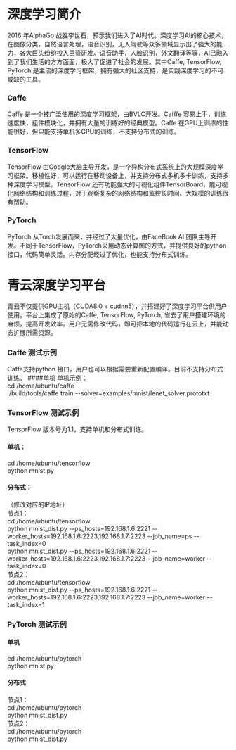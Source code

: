 # 深度学习简介
2016 年AlphaGo 战胜李世石，预示我们进入了AI时代。深度学习AI的核心技术，在图像分类，自然语言处理，语音识别，无人驾驶等众多领域显示出了强大的能力，各大巨头纷纷投入巨资研发。语音助手，人脸识别，外文翻译等等，AI已融入到了我们生活的方方面面，极大了促进了社会的发展。其中Caffe, TensorFlow, PyTorch 是主流的深度学习框架，拥有强大的社区支持，是实践深度学习的不可或缺的工具。
### Caffe
Caffe 是一个被广泛使用的深度学习框架，由BVLC开发。Cafffe 容易上手，训练速度快，组件模块化，并拥有大量的训练好的经典模型。Caffe 在GPU上训练的性能很好，但只能支持单机多GPU的训练，不支持分布式的训练。
### TensorFlow
TensorFlow 由Google大脑主导开发，是一个异构分布式系统上的大规模深度学习框架。移植性好，可以运行在移动设备上，并支持分布式多机多卡训练，支持多种深度学习模型。TensorFlow 还有功能强大的可视化组件TensorBoard，能可视化网络结构和训练过程，对于观察复杂的网络结构和监控长时间、大规模的训练很有帮助。
### PyTorch
PyTorch 从Torch发展而来，并经过了大量优化，由FaceBook AI 团队主导开发。不同于TensorFlow，PyTorch采用动态计算图的方式，并提供良好的python接口，代码简单灵活。内存分配经过了优化，也能支持分布式训练。
# 青云深度学习平台
青云不仅提供GPU主机（CUDA8.0 + cudnn5），并搭建好了深度学习平台供用户使用。平台上集成了原始的Caffe, TensorFlow, PyTorch, 省去了用户搭建环境的麻烦，提高开发效率。用户无需修改代码，即可把本地的代码运行在云上，并能动态扩展所需资源。
### Caffe 测试示例
Caffe支持python 接口，用户也可以根据需要重新配置编译。目前不支持分布式训练。
####单机
单机示例：  
cd /home/ubuntu/caffe  
./build/tools/caffe train --solver=examples/mnist/lenet_solver.prototxt
### TensorFlow 测试示例
TensorFlow 版本号为1.1，支持单机和分布式训练。
#### 单机：
cd /home/ubuntu/tensorflow  
python mnist.py
#### 分布式：
（修改对应的IP地址）  
节点1：  
cd /home/ubuntu/tensorflow  
python mnist_dist.py --ps_hosts=192.168.1.6:2221 --worker_hosts=192.168.1.6:2223,192.168.1.7:2223 --job_name=ps --task_index=0  
python mnist_dist.py --ps_hosts=192.168.1.6:2221 --worker_hosts=192.168.1.6:2223,192.168.1.7:2223 --job_name=worker --task_index=0  
节点2：  
cd /home/ubuntu/tensorflow  
python mnist_dist.py --ps_hosts=192.168.1.6:2221 --worker_hosts=192.168.1.6:2223,192.168.1.7:2223 --job_name=worker --task_index=1

### PyTorch 测试示例
#### 单机 
cd /home/ubuntu/pytorch  
python mnist.py
#### 分布式
节点1：  
cd /home/ubuntu/pytorch   
python mnist_dist.py  
节点2：  
cd /home/ubuntu/pytorch   
python mnist_dist.py
